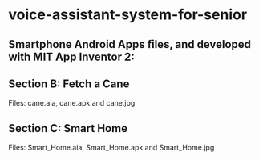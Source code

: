 # voice-assistant-system-for-senior
## Smartphone Android Apps files, and developed with MIT App Inventor 2:  
## Section B: Fetch a Cane  
Files: cane.aia, cane.apk and cane.jpg  
## Section C: Smart Home 
Files: Smart_Home.aia, Smart_Home.apk and Smart_Home.jpg
